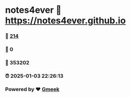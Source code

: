 # notes4ever :link: https://notes4ever.github.io 
### :page_facing_up: [214](https://notes4ever.github.io/tag.html) 
### :speech_balloon: 0 
### :hibiscus: 353202 
### :alarm_clock: 2025-01-03 22:26:13 
### Powered by :heart: [Gmeek](https://github.com/Meekdai/Gmeek)
